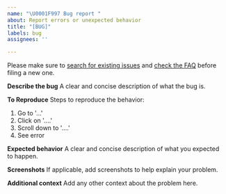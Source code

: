 ```yaml
---
name: "\U0001F997 Bug report "
about: Report errors or unexpected behavior
title: "[BUG]"
labels: bug
assignees: ''

---
```


Please make sure to [search for existing issues](https://github.com/genesys/multicloud-platform/issues) and [check the FAQ](https://github.com/genesys/multicloud-platform/wiki/FAQ) before filing a new one.

**Describe the bug**
A clear and concise description of what the bug is.

**To Reproduce**
Steps to reproduce the behavior:
1. Go to '...'
2. Click on '....'
3. Scroll down to '....'
4. See error

**Expected behavior**
A clear and concise description of what you expected to happen.

**Screenshots**
If applicable, add screenshots to help explain your problem.

**Additional context**
Add any other context about the problem here.
